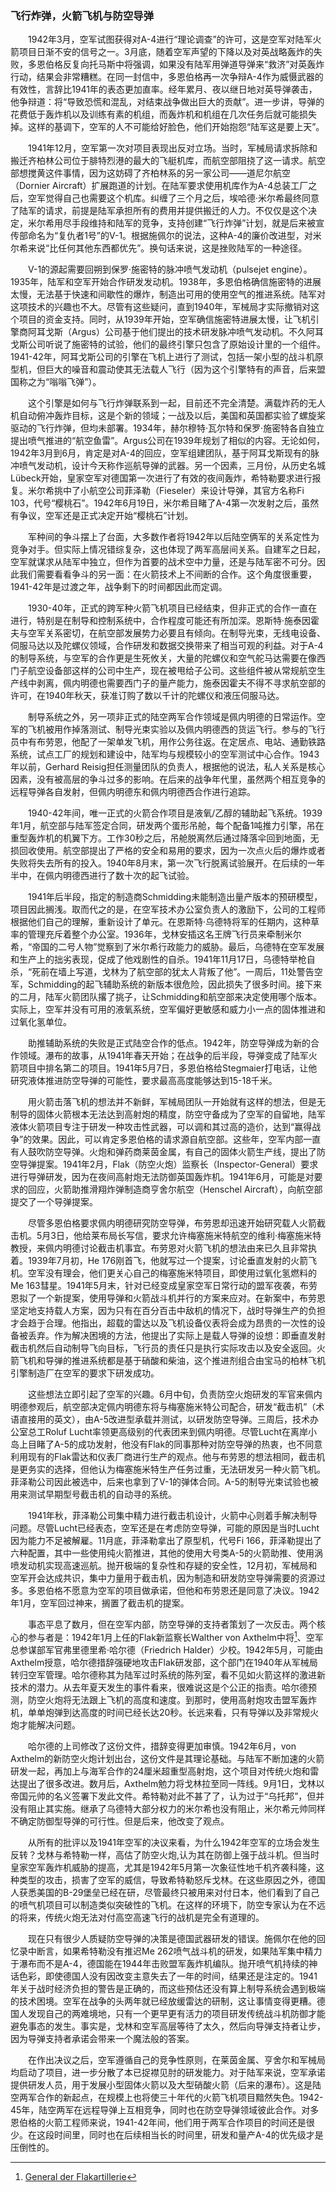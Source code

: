### 飞行炸弹，火箭飞机与防空导弹

　　1942年3月，空军试图获得对A-4进行“理论调查”的许可，这是空军对陆军火箭项目日渐不安的信号之一。3月底，随着空军声望的下降以及对英战略轰炸的失败，多恩伯格反复向托马斯中将强调，如果没有陆军用弹道导弹来“救济”对英轰炸行动，结果会非常糟糕。在同一封信中，多恩伯格再一次争辩A-4作为威慑武器的有效性，言辞比1941年的表态更加直率。经年累月、夜以继日地对英导弹袭击，他争辩道：将“导致恐慌和混乱，对结束战争做出巨大的贡献”。进一步讲，导弹的花费低于轰炸机以及训练有素的机组，而轰炸机和机组在几次任务后就可能损失掉。这样的基调下，空军的人不可能给好脸色，他们开始抱怨“陆军这是要上天”。

　　1941年12月，空军第一次对项目表现出反对立场。当时，军械局请求拆除和搬迁齐柏林公司位于腓特烈港的最大的飞艇机库，而航空部阻挠了这一请求。航空部想搅黄这件事情，因为这妨碍了齐柏林系的另一家公司——道尼尔航空（Dornier Aircraft）扩展跑道的计划。在陆军要求使用机库作为A-4总装工厂之后，空军觉得自己也需要这个机库。纠缠了三个月之后，埃哈德·米尔希最终同意了陆军的请求，前提是陆军承担所有的费用并提供搬迁的人力。不仅仅是这个决定，米尔希用尽手段维持和陆军的竞争，支持创建“飞行炸弹”计划，就是后来被宣传部命名为“复仇者1号”的V-1。根据施佩尔的说法，这种A-4的廉价改进型，对米尔希来说“比任何其他东西都优先”。换句话来说，这是挫败陆军的一种途径。

　　V-1的源起需要回朔到保罗·施密特的脉冲喷气发动机（pulsejet engine）。1935年，陆军和空军开始合作研发发动机。1938年，多恩伯格确信施密特的进展太慢，无法基于快速和间歇性的爆炸，制造出可用的使用空气的推进系统。陆军对这项技术的兴趣也不大。尽管有这些疑问，直到1940年，军械局才实际撤销对这个项目的资金支持。同时，从1939年开始，空军确信施密特进展太慢，让飞机引擎商阿耳戈斯（Argus）公司基于他们提出的技术研发脉冲喷气发动机。不久阿耳戈斯公司听说了施密特的试验，他们的最终引擎只包含了原始设计里的一个组件。1941-42年，阿耳戈斯公司的引擎在飞机上进行了测试，包括一架小型的战斗机原型机，但巨大的噪音和震动使其无法载人飞行（因为这个引擎特有的声音，后来盟国称之为“嗡嗡飞弹”）。

　　这个引擎是如何与飞行炸弹联系到一起，目前还不完全清楚。满载炸药的无人机自动俯冲轰炸目标，这是个新的领域；一战及以后，美国和英国都实验了螺旋桨驱动的飞行炸弹，但均未部署。1934年，赫尔穆特·瓦尔特和保罗·施密特各自独立提出喷气推进的“航空鱼雷”。Argus公司在1939年规划了相似的内容。无论如何，1942年3月到6月，肯定是对A-4的回应，空军组建团队，基于阿耳戈斯现有的脉冲喷气发动机，设计今天称作巡航导弹的武器。另一个因素，三月份，从历史名城Lübeck开始，皇家空军对德国第一次进行了有效的夜间轰炸，希特勒要求进行报复。米尔希挑中了小航空公司菲泽勒（Fieseler）来设计导弹，其官方名称Fi 103，代号“樱桃石”。1942年6月19日，米尔希目睹了A-4第一次发射之后，虽然有争议，空军还是正式决定开始“樱桃石”计划。

　　军种间的争斗摆上了台面，大多数作者将1942年以后陆空俩军的关系定性为竞争对手。但实际上情况错综复杂，这也体现了两军高层间关系。自建军之日起，空军就谋求从陆军中独立，但作为首要的战术空中力量，还是与陆军密不可分。因此我们需要看看争斗的另一面：在火箭技术上不间断的合作。这个角度很重要，1941-42年是过渡之年，战争剩下的时间都因此而定调。

　　1930-40年，正式的跨军种火箭飞机项目已经结束，但非正式的合作一直在进行，特别是在制导和控制系统中，合作程度可能还有所加深。恩斯特·施泰因霍夫与空军关系密切，在航空部发展势力必要且有倾向。在制导光束，无线电设备、伺服马达以及陀螺仪领域，合作研发和数据交换带来了相当可观的利益。对于A-4的制导系统，与空军的合作更是生死攸关，大量的陀螺仪和空气舵马达需要在像西门子航空设备部这样的公司中生产，现在被甩给子公司。这些组件被从常规航空生产线中剥离，佩内明德也需要西门子的量产能力，施泰因霍夫不得不寻求航空部的许可，在1940年秋天，获准订购了数以千计的陀螺仪和液压伺服马达。

　　制导系统之外，另一项非正式的陆空两军合作领域是佩内明德的日常运作。空军的飞机被用作掉落测试、制导光束实验以及佩内明德西的货运飞行。参与的飞行员中有布劳恩，他配了一架单发飞机，用作公务往返。在定居点、电站、通勤铁路系统，试点工厂的规划和建设中，陆军均与规模较小的空军测试中心合作。1943年以前，Gerhard Reisig担任测量团队的负责人，根据他的说法，私人关系是核心因素，没有被高层的争斗过多的影响。在后来的战争年代里，虽然两个相互竞争的远程导弹各自发射，但佩内明德东和佩内明德西合作进行追踪。

　　1940-42年间，唯一正式的火箭合作项目是液氧/乙醇的辅助起飞系统。1939年1月，航空部与陆军签定合同，研发两个蛋形吊舱，每个配备1吨推力引擎，吊在重型轰炸机的机翼下方。工作30秒之后，吊舱脱离然后通过降落伞回到地面，无损回收使用。航空部提出了严格的安全和易用的要求，因为一次点火后的爆炸或者失败将失去所有的投入。1940年8月末，第一次飞行脱离试验展开。在后续的一年半中，在佩内明德西进行了数十次的起飞试验。


　　1941年后半段，指定的制造商Schmidding未能制造出量产版本的预研模型，项目因此搁浅。取而代之的是，在空军技术办公室负责人的激励下，公司的工程师根据他们自己的理解，重新设计了单元。在恩斯特·乌德特将军的任期内，这种草率的管理充斥着整个办公室。1936年，戈林安插这名王牌飞行员来牵制米尔希，“帝国的二号人物”觉察到了米尔希行政能力的威胁。最后，乌德特在空军发展和生产上的拙劣表现，促成了他戏剧性的自杀。1941年11月17日，乌德特举枪自杀，“死前在墙上写道，戈林为了航空部的犹太人背叛了他”。一周后，11处警告空军，Schmidding的起飞辅助系统的新版本很危险，因此损失了很多时间。接下来的二月，陆军火箭团队撂了挑子，让Schmidding和航空部来决定使用哪个版本。实际上，空军并没有可用的液氧系统，空军偏好更敏感和威力小一点的固体推进和过氧化氢单位。

　　助推辅助系统的失败是正式陆空合作的低点。1942年，防空导弹成为新的合作领域。瀑布的故事，从1941年春天开始；在战争的后半段，导弹变成了陆军火箭项目中排名第二的项目。1941年5月7日，多恩伯格给Stegmaier打电话，让他研究液体推进防空导弹的可能性，要求最高高度能够达到15-18千米。

　　用火箭击落飞机的想法并不新鲜，军械局团队一开始就有这样的想法，但是无制导的固体火箭根本无法达到高射炮的精度，防空守备成为了空军的自留地，陆军液体火箭项目专注于研发一种攻击性武器，可以调和其过高的造价，达到“赢得战争”的效果。因此，可以肯定多恩伯格的请求源自航空部。这些年，空军内部一直有人鼓吹防空导弹。火炮和弹药商莱茵金属，有自己的固体火箭生产线，提出了防空导弹提案。1941年2月，Flak（防空火炮）监察长（Inspector-General）要求进行导弹研发，因为在夜间高射炮无法防御英国轰炸机。1941年6月，可能是对要求的回应，火箭助推滑翔炸弹制造商亨舍尔航空（Henschel Aircraft），向航空部提交了一个导弹提案。

　　尽管多恩伯格要求佩内明德研究防空导弹，布劳恩却迅速开始研究载人火箭截击机。5月3日，他给莱布局长写信，要求允许梅塞施米特航空的维利·梅塞施米特教授，来佩内明德讨论截击机事宜。布劳恩对火箭飞机的想法由来已久且非常执着。1939年7月初，He 176刚首飞，他就写过一个提案，讨论垂直发射的火箭飞机。空军没有理会，他们更关心自己的梅塞施米特项目，即使用过氧化氢燃料的Me 163彗星。1941年5月末，针对已经变成皇家空军日常行动的盟军夜袭，布劳恩拟了一个新提案，使用导弹和火箭战斗机并行的方案来应对。在新案中，布劳恩坚定地支持载人方案，因为只有在百分百击中敌机的情况下，战时导弹生产的负担才会趋于合理。他指出，超载的雷达以及飞机设备仪表将会成为昂贵的一次性的设备被丢弃。作为解决困境的方法，他提出了实际上是载人导弹的设想：即垂直发射截击机然后自动制导飞向目标，飞行员的责任只是执行实际攻击以及安全返回。火箭飞机和导弹的推进系统都是基于硝酸和柴油，这个推进剂组合由宝马的柏林飞机引擎制造厂在空军的要求下研发成功。

　　这些想法立即引起了空军的兴趣。6月中旬，负责防空火炮研发的军官来佩内明德参观后，航空部决定佩内明德东将与梅塞施米特公司配合，研发“截击机”（术语直接用的英文），由A-5改进型承载并测试，以研发防空导弹。三周后，技术办公室总工Roluf Lucht率领更高级别的代表团来到佩内明德。尽管Lucht在离岸小岛上目睹了A-5的成功发射，他没有Flak的同事那种对防空导弹的热衷，也不同意利用现有的Flak雷达和仪表厂商进行生产的观点。他与布劳恩的想法相同，截击机是更务实的选择，但他认为梅塞施米特生产任务过重，无法研发另一种火箭飞机。菲泽勒公司因此被选中，后来也拿到了V-1的弹体合同。A-5的制导光束试验也被用来测试早期型号截击机的自动寻的系统。

　　1941年秋，菲泽勒公司集中精力进行截击机设计，火箭中心则着手解决制导问题。尽管Lucht已经表态，空军还是在考虑防空导弹，可能的原因是当时Lucht因为能力不足被解雇。11月底，菲泽勒拿出了原型机，代号Fi 166，菲泽勒提出了六种配置，其中一些使用纯火箭推进，其他的使用大号类A-5的火箭助推、使用涡喷发动机实现高速巡航。抛开极端的复杂性和存疑的安全性，12月初，军械局和空军开会达成共识，集中力量用于截击机，因为制造和研发防空导弹需要的资源过多。多恩伯格不愿意为空军的项目做承诺，但他和布劳恩还是同意了决议。1942年1月，空军回过神来，搁置了截击机的提案。

　　事态平息了数月，但在空军内部，防空导弹的支持者策划了一次反击。两个核心的参与者是：1942年1月上任的Flak新监察长Walther von Axthelm中将[^1]、空军总参谋部军官弗里德里希·哈尔德（Friedrich Halder）少校。1942年5月，可能由Axthelm授意，哈尔德措辞强硬地攻击Flak研发部，这个部门在1940年从军械局转归空军管理。哈尔德称其为陆军过时系统的陈列室，看不见如火箭这样的激进新技术的潜力。从去年夏天发生的事件看来，很难说这是个公正的指责。哈尔德预测，防空火炮将无法跟上飞机的高度和速度。到那时，使用高射炮攻击盟军轰炸机，单单炮弹到达高度的时间已经长达20秒。长远来看，只有导弹以及非常规火炮才能解决问题。

　　哈尔德的上司修改了这份文件，措辞变得更加审慎。1942年6月，von Axthelm的新防空火炮计划出台，这份文件是其理论基础。与陆军不断加速的火箭研发一起，再加上与海军合作的24厘米超重型高射炮，这个项目对传统火炮和雷达提出了很多改进。数月后，Axthelm勉力将戈林拉至同一阵线。9月1日，戈林以帝国元帅的名义签署下发此文件。希特勒对此不甚了了，认为过于“乌托邦”，但并没有阻止其实施。继承了乌德特大部分权力的米尔希也没有阻止，米尔希元帅同样不确定防御型导弹的可行性。但是后来，他改变了观点。

　　从所有的批评以及1941年空军的决议来看，为什么1942年空军的立场会发生反转？戈林与希特勒一样，高估了防空火炮,认为其在防御上强于战斗机。但当时皇家空军轰炸机威胁的提高，尤其是1942年5月第一次象征性地千机齐袭科隆，这种类型的攻击，损害了空军的威信，导致希特勒怒斥戈林。在这些原因之外，德国人获悉美国的B-29堡垒已经在研，尽管最终只被用来对付日本，他们看到了自己的喷气机项目可以制造类似突破性的飞机。在这样的环境下，防空专家认为在不远的将来，传统火炮无法对付高空高速飞行的战机是完全有道理的。

　　现在只有很少人质疑防空导弹的决策是德国武器研发的错误。施佩尔在他的回忆录中断言，如果希特勒没有推迟Me 262喷气战斗机的研发，如果陆军集中精力于瀑布而不是A-4，德国能在1944年击败盟军轰炸机编队。抛开喷气机持续的神话色彩，即使德国人没有因改变主意失去了一年的时间，结果还是注定的。1941年关于战时经济负担的警告是正确的，而这些预估还没有算上制导系统会遇到极端的技术困境。空军在战争的头两年就已经放缓雷达的研制，这让事情变得更糟。德国人发现自己的两难境地，只有一个更早更有活力的项目研发传统战斗机防御才能避免事态的发生。事实是，戈林和空军高层等待了太久，然后向导弹支持者让步，因为导弹支持者承诺会带来一个魔法般的答案。

　　在作出决议之后，空军遵循自己的竞争性原则，在莱茵金属、亨舍尔和军械局均启动了项目，进一步分散了本已捉襟见肘的研发能力。对于陆军来说，空军承诺提供研发人员，用于发展小型固体火箭以及大型硝酸火箭（后来的瀑布）。这是陆空两军合作的新起点，在规模上也将使三十年代的火箭飞机项目黯然失色。1942-45年，陆空两军在远程导弹上互相竞争，同时也在防空导弹领域彼此合作。对多恩伯格的火箭工程师来说，1941-42年间，他们用于两军合作项目的时间还是很少。在这段时间里，同时也在后续相当长的时间里，研发和量产A-4的优先级才是压倒性的。

[^1]: [General der Flakartillerie](https://en.wikipedia.org/wiki/General_der_Flakartillerie)
